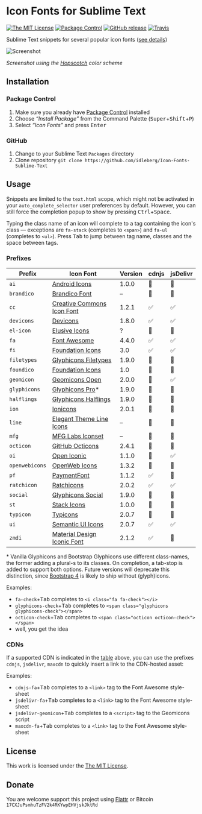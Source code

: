 # Icon Fonts for Sublime Text

[![The MIT License](https://img.shields.io/badge/license-MIT-orange.svg?style=flat-square)](http://opensource.org/licenses/MIT)
[![Package Control](https://packagecontrol.herokuapp.com/downloads/Icon%20Fonts.svg?style=flat-square)](https://packagecontrol.io/packages/Icon%20Fonts)
[![GitHub release](https://img.shields.io/github/release/idleberg/Icon-Fonts-Sublime-Text.svg?style=flat-square)](https://github.com/idleberg/Icon-Fonts-Sublime-Text/releases)
[![Travis](https://img.shields.io/travis/idleberg/Icon-Fonts-Sublime-Text.svg?style=flat-square)](https://travis-ci.org/idleberg/Icon-Fonts-Sublime-Text)

Sublime Text snippets for several popular icon fonts ([see details](#prefixes))

![Screenshot](https://raw.github.com/idleberg/Icon-Fonts-Sublime-Text/master/screenshot.gif)

*Screenshot using the [Hopscotch](https://github.com/idleberg/Hopscotch) color scheme*

## Installation

### Package Control

1. Make sure you already have [Package Control](https://packagecontrol.io/) installed
2. Choose *“Install Package”* from the Command Palette (<kbd>Super</kbd>+<kbd>Shift</kbd>+<kbd>P</kbd>)
3. Select *“Icon Fonts”* and press <kbd>Enter</kbd>

### GitHub

1. Change to your Sublime Text `Packages` directory
2. Clone repository `git clone https://github.com/idleberg/Icon-Fonts-Sublime-Text`

## Usage

Snippets are limited to the `text.html` scope, which might not be activated in your `auto_complete_selector` user preferences by default. However, you can still force the completion popup to show by pressing <kbd>Ctrl</kbd>+<kbd>Space</kbd>.

Typing the class name of an icon will complete to a tag containing the icon's class — exceptions are `fa-stack` (completes to `<span>`) and `fa-ul` (completes to `<ul>`). Press <kbd>Tab</kbd> to jump between tag name, classes and the space between tags. 

### Prefixes

Prefix         | Icon Font | Version | cdnjs | jsDelivr
---------------|-----------|---------|-------|---------
`ai`           | [Android Icons](http://www.androidicons.com/) | 1.0.0 | 🚫 | 🚫
`brandico`     | [Brandico Font](https://github.com/fontello/brandico.font) | – | 🚫 | 🚫
`cc`           | [Creative Commons Icon Font](http://cc-icons.github.io/) | 1.2.1 | ✅ | ✅
`devicons`     | [Devicons](https://github.com/vorillaz/devicons) | 1.8.0 | ✅ | ✅
`el-icon`      | [Elusive Icons](http://shoestrap.org/downloads/elusive-icons-webfont/) | ? | 🚫 | 🚫
`fa`           | [Font Awesome](http://fontawesome.io/) | 4.4.0 | ✅ | ✅
`fi`           | [Foundation Icons](http://zurb.com/playground/foundation-icons) | 3.0 | ✅ | ✅
`filetypes`    | [Glyphicons Filetypes](http://glyphicons.com/) | 1.9.0 | 🚫 | 🚫
`foundico`     | [Foundation Icons](https://github.com/zurb/foundation-icons/tree/original-implementation) | 1.0 | 🚫 | 🚫
`geomicon`     | [Geomicons Open](https://github.com/jxnblk/geomicons-open/) | 2.0.0 | 🚫 | ✅
`glyphicons`   | [Glyphicons Pro](http://glyphicons.com/)* | 1.9.0 | 🚫 | 🚫
`halflings`    | [Glyphicons Halflings](http://glyphicons.com/) | 1.9.0 | 🚫 | 🚫
`ion`          | [Ionicons](https://github.com/driftyco/ionicons) | 2.0.1 | 🚫 | 🚫
`line`         | [Elegant Theme Line Icons](http://www.elegantthemes.com/blog/resources/how-to-use-and-embed-an-icon-font-on-your-website) | – | 🚫 | 🚫
`mfg`          | [MFG Labs Iconset](http://mfglabs.github.io/mfglabs-iconset/) | – | 🚫 | 🚫
`octicon`      | [GitHub Octicons](https://octicons.github.com/) | 2.4.1 | 🚫 | 🚫
`oi`           | [Open Iconic](https://useiconic.com/open/) | 1.1.0 | 🚫 | ✅
`openwebicons` | [OpenWeb Icons](http://pfefferle.github.io/openwebicons/) | 1.3.2| 🚫 | 🚫
`pf`           | [PaymentFont](http://paymentfont.io/) | 1.1.2 | ✅ | 🚫
`ratchicon`    | [Ratchicons](http://goratchet.com/components/#ratchicons) | 2.0.2 | ✅ | ✅
`social`       | [Glyphicons Social](http://glyphicons.com/) | 1.9.0 | 🚫 | 🚫
`st`           | [Stack Icons](http://stackicons.com/) | 1.0.0 | 🚫 | 🚫
`typicon`      | [Typicons](http://typicons.com/) | 2.0.7 | 🚫 | 🚫
`ui`           | [Semantic UI Icons](http://semantic-ui.com/elements/icon.html) | 2.0.7 | ✅ | ✅
`zmdi`         | [Material Design Iconic Font](https://github.com/zavoloklom/material-design-iconic-font) | 2.1.2 | ✅ | 🚫

\* Vanilla Glyphicons and Bootstrap Glyphicons use different class-names, the former adding a plural-s to its classes. On completion, a tab-stop is added to support both options. Future versions will deprecate this distinction, since [Bootstrap 4](http://blog.getbootstrap.com/2015/08/19/bootstrap-4-alpha/) is likely to ship without (glyph)icons.

Examples:

* `fa-check`+<kbd>Tab</kbd> completes to `<i class="fa fa-check"></i>`
* `glyphicons-check`+<kbd>Tab</kbd> completes to `<span class="glyphicons glyphicons-check"></span>`
* `octicon-check`+<kbd>Tab</kbd> completes to `<span class="octicon octicon-check"></span>`
* well, you get the idea

### CDNs

If a supported CDN is indicated in the [table](#prefixes) above, you can use the prefixes `cdnjs`, `jsdelivr`, `maxcdn` to quickly insert a link to the CDN-hosted asset:

Examples:

* `cdnjs-fa`+<kbd>Tab</kbd> completes to a `<link>` tag to the Font Awesome style-sheet
* `jsdelivr-fa`+<kbd>Tab</kbd> completes to a `<link>` tag to the Font Awesome style-sheet
* `jsdelivr-geomicon`+<kbd>Tab</kbd> completes to a `<script>` tag to the Geomicons script
* `maxcdn-fa`+<kbd>Tab</kbd> completes to a `<link>` tag to the Font Awesome style-sheet

## License

This work is licensed under the [The MIT License](LICENSE).

## Donate

You are welcome support this project using [Flattr](https://flattr.com/submit/auto?user_id=idleberg&url=https://github.com/idleberg/Icon-Fonts-Sublime-Text) or Bitcoin `17CXJuPsmhuTzFV2k4RKYwpEHVjskJktRd`
